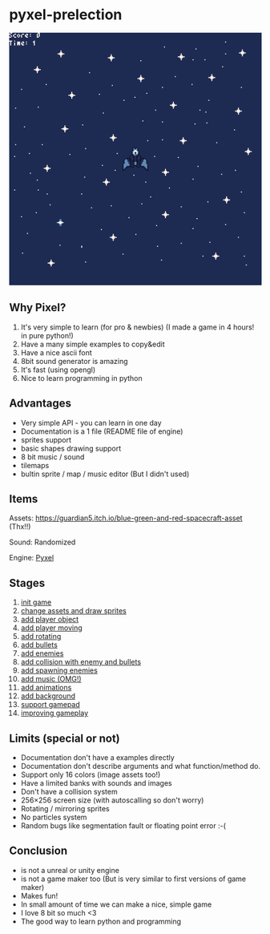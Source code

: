 # pyxel-prelection

![gameplay](gameplay.gif)

## Why Pixel?

1. It's very simple to learn (for pro & newbies) (I made a game in 4 hours! in pure python!)
2. Have a many simple examples to copy&edit
3. Have a nice ascii font
4. 8bit sound generator is amazing
5. It's fast (using opengl)
6. Nice to learn programming in python

## Advantages

* Very simple API - you can learn in one day
* Documentation is a 1 file (README file of engine)
* sprites support
* basic shapes drawing support
* 8 bit music / sound
* tilemaps
* bultin sprite / map / music editor (But I didn't used)

## Items

Assets: https://guardian5.itch.io/blue-green-and-red-spacecraft-asset (Thx!!)

Sound: Randomized

Engine: [Pyxel](https://github.com/kitao/pyxel)

## Stages

1. [init game](https://github.com/firemark/pyxel-prelection/commit/06d3eaa)
2. [change assets and draw sprites](https://github.com/firemark/pyxel-prelection/commit/e91f013)
3. [add player object](https://github.com/firemark/pyxel-prelection/commit/1afc536)
4. [add player moving](https://github.com/firemark/pyxel-prelection/commit/5715774)
5. [add rotating](https://github.com/firemark/pyxel-prelection/commit/66cdf9a)
6. [add bullets](https://github.com/firemark/pyxel-prelection/commit/9f86bcd)
7. [add enemies](https://github.com/firemark/pyxel-prelection/commit/206c42d)
8. [add collision with enemy and bullets](https://github.com/firemark/pyxel-prelection/commit/3c95a28)
9. [add spawning enemies](https://github.com/firemark/pyxel-prelection/commit/4de16bc)
10. [add music (OMG!)](https://github.com/firemark/pyxel-prelection/commit/fa7fe11)
11. [add animations](https://github.com/firemark/pyxel-prelection/commit/db30b07)
12. [add background](https://github.com/firemark/pyxel-prelection/commit/9aa0904)
13. [support gamepad](https://github.com/firemark/pyxel-prelection/commit/18a3bf2)
14. [improving gameplay](https://github.com/firemark/pyxel-prelection/commit/cbf9ac2)

## Limits (special or not)

* Documentation don't have a examples directly
* Documentation don't describe arguments and what function/method do.
* Support only 16 colors (image assets too!)
* Have a limited banks with sounds and images
* Don't have a collision system
* 256×256 screen size (with autoscalling so don't worry)
* Rotating / mirroring sprites
* No particles system
* Random bugs like segmentation fault or floating point error :-(

## Conclusion

* is not a unreal or unity engine
* is not a game maker too (But is very similar to first versions of game maker)
* Makes fun!
* In small amount of time we can make a nice, simple game
* I love 8 bit so much <3
* The good way to learn python and programming
